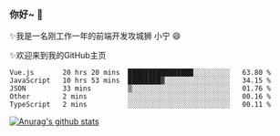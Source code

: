### 你好~  👋

✨我是一名刚工作一年的前端开发攻城狮 小宁 😄

✨欢迎来到我的GitHub主页
<!--
**7148505/7148505** is a ✨ _special_ ✨ repository because its `README.md` (this file) appears on your GitHub profile.

Here are some ideas to get you started:

- 🔭 I’m currently working on ...
- 🌱 I’m currently learning ...
- 👯 I’m looking to collaborate on ...
- 🤔 I’m looking for help with ...
- 💬 Ask me about ...
- 📫 How to reach me: ...
- 😄 Pronouns: ...
- ⚡ Fun fact: ...
-->

<!--START_SECTION:waka-->
```text
Vue.js       20 hrs 20 mins  ████████████████░░░░░░░░░   63.80 % 
JavaScript   10 hrs 53 mins  ████████▓░░░░░░░░░░░░░░░░   34.15 % 
JSON         33 mins         ▒░░░░░░░░░░░░░░░░░░░░░░░░   01.76 % 
Other        2 mins          ░░░░░░░░░░░░░░░░░░░░░░░░░   00.16 % 
TypeScript   2 mins          ░░░░░░░░░░░░░░░░░░░░░░░░░   00.11 % 
```
<!--END_SECTION:waka-->

[![Anurag's github stats](https://github-readme-stats.vercel.app/api?username=ZhangNing-debug)](https://github.com/anuraghazra/github-readme-stats)
